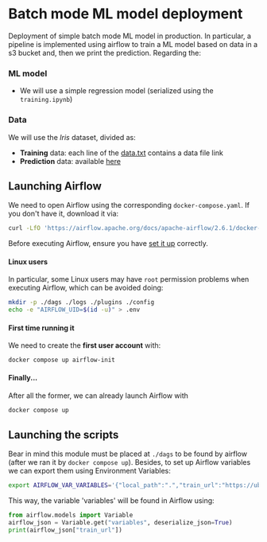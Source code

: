 # Batch mode ML model deployment
Deployment of simple batch mode ML model in production.
In particular, a pipeline is implemented using airflow to train a ML model 
based on data in a s3 bucket and, then we print the prediction. Regarding the:
### **ML model**
- We will use a simple regression model (serialized using the 
`training.ipynb`)
### **Data**
We will use the _Iris_ dataset, divided as:
  - **Training** data: each line of the [data.txt](https://ub-2021.s3-eu-west-1.amazonaws.com/data/data.txt) contains a data file link
  - **Prediction** data: available [here](https://ub-2021.s3-eu-west-1.amazonaws.com/data/predict.csv)

## Launching Airflow

We need to open Airflow using the corresponding `docker-compose.yaml`.
If you don't have it, download it via:
```bash
curl -LfO 'https://airflow.apache.org/docs/apache-airflow/2.6.1/docker-compose.yaml'
```

Before executing Airflow, ensure you have 
[set it up](https://airflow.apache.org/docs/apache-airflow/stable/howto/docker-compose/index.html#setting-the-right-airflow-user) 
correctly. 

#### Linux users

In particular, some Linux users may have `root` permission problems when 
executing Airflow, which can be avoided doing: 
```bash
mkdir -p ./dags ./logs ./plugins ./config
echo -e "AIRFLOW_UID=$(id -u)" > .env
```

#### First time running it

We need to create the **first user account** with:
```
docker compose up airflow-init
```

#### Finally...

After all the former, we can already launch Airflow with
```bash
docker compose up
```

## Launching the scripts

Bear in mind this module must be placed at `./dags` to be found by airflow
(after we ran it by `docker compose up`).
Besides, to set up Airflow variables we can export 
them using Environment Variables:
```bash
export AIRFLOW_VAR_VARIABLES='{"local_path":".","train_url":"https://ub-2021.s3-eu-west-1.amazonaws.com/data/data.txt","predict_url":"https://ub-2021.s3-eu-west-1.amazonaws.com/data/predict.csv"}'
```

This way, the variable 'variables' will be found in Airflow using:
```python
from airflow.models import Variable
airflow_json = Variable.get("variables", deserialize_json=True)
print(airflow_json["train_url"])
```